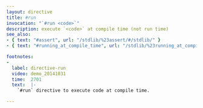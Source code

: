 ```yaml
---
layout: directive
title: #run
invocation: "`#run <code>`"
description: execute `<code>` at compile time (not run time)
see_also:
- { text: "#assert", url: "/stdlib/%23assert/#/stdlib/" }
- { text: "#running_at_compile_time", url: "/stdlib/%23running_at_compile_time/#/stdlib/" }

footnotes:
-
  label: directive-run
  video: demo_20141031
  time:  2701
  text:  |-
    `#run` directive to execute code at compile time.

---
```

